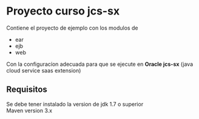 # Proyecto curso jcs-sx 

Contiene el proyecto de ejemplo con los modulos de 
- ear
- ejb 
- web 

Con la configuracíon adecuada para que se ejecute en **Oracle  jcs-sx** (java cloud service saas extension)

## Requisitos 
Se debe tener instalado la version de jdk 1.7 o superior  
Maven version 3.x 
